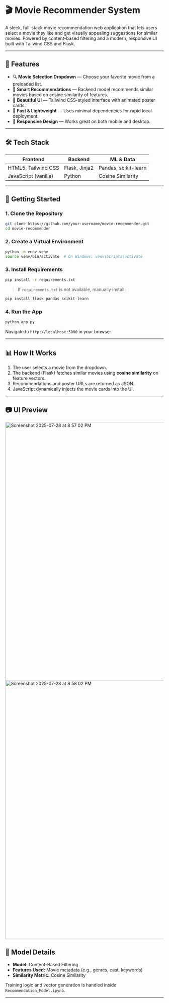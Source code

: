 
# 🎬 Movie Recommender System

A sleek, full-stack movie recommendation web application that lets users select a movie they like and get visually appealing suggestions for similar movies. Powered by content-based filtering and a modern, responsive UI built with Tailwind CSS and Flask.

---

## 🌟 Features

* 🔍 **Movie Selection Dropdown** — Choose your favorite movie from a preloaded list.
* 🤖 **Smart Recommendations** — Backend model recommends similar movies based on cosine similarity of features.
* 🎨 **Beautiful UI** — Tailwind CSS-styled interface with animated poster cards.
* 🚀 **Fast & Lightweight** — Uses minimal dependencies for rapid local deployment.
* 📱 **Responsive Design** — Works great on both mobile and desktop.

---

## 🛠️ Tech Stack

| Frontend             | Backend       | ML & Data            |
| -------------------- | ------------- | -------------------- |
| HTML5, Tailwind CSS  | Flask, Jinja2 | Pandas, scikit-learn |
| JavaScript (vanilla) | Python        | Cosine Similarity    |

---


## 🚀 Getting Started

### 1. Clone the Repository

```bash
git clone https://github.com/your-username/movie-recommender.git
cd movie-recommender
```

### 2. Create a Virtual Environment

```bash
python -m venv venv
source venv/bin/activate  # On Windows: venv\Scripts\activate
```

### 3. Install Requirements

```bash
pip install -r requirements.txt
```

> If `requirements.txt` is not available, manually install:

```bash
pip install flask pandas scikit-learn
```

### 4. Run the App

```bash
python app.py
```

Navigate to `http://localhost:5000` in your browser.

---

## 📊 How It Works

1. The user selects a movie from the dropdown.
2. The backend (Flask) fetches similar movies using **cosine similarity** on feature vectors.
3. Recommendations and poster URLs are returned as JSON.
4. JavaScript dynamically injects the movie cards into the UI.

---

## 📷 UI Preview
<img width="1440" height="820" alt="Screenshot 2025-07-28 at 8 57 02 PM" src="https://github.com/user-attachments/assets/5ac847f0-04ea-4cba-b893-27b19b90dec0" />


<img width="1440" height="823" alt="Screenshot 2025-07-28 at 8 58 02 PM" src="https://github.com/user-attachments/assets/c8993355-7b2d-40e5-a30b-b1c9e3416f14" />


## 🧠 Model Details

* **Model:** Content-Based Filtering
* **Features Used:** Movie metadata (e.g., genres, cast, keywords)
* **Similarity Metric:** Cosine Similarity

Training logic and vector generation is handled inside `Recommendation_Model.ipynb`.

---




